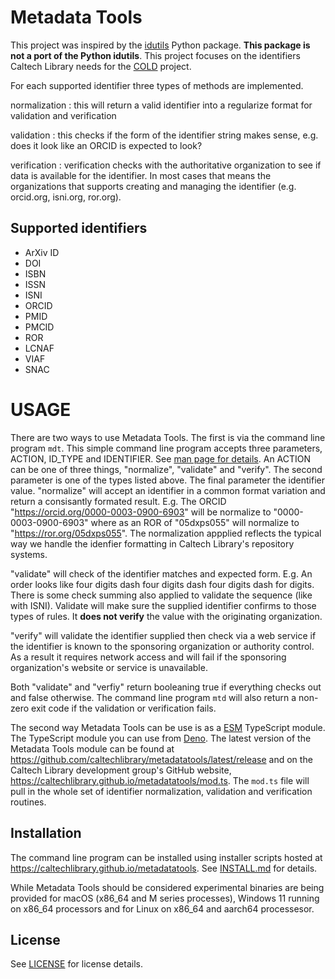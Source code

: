 
# Metadata Tools

This project was inspired by the [idutils](https://idutils.readthedocs.io/en/latest/) Python package.  **This package is not a port of the Python idutils**. This project focuses on the identifiers Caltech Library needs for the [COLD](https://github.com/caltechlibrary/cold) project.

For each supported identifier three types of methods are implemented.

normalization
: this will return a valid identifier into a regularize format for validation and verification

validation
: this checks if the form of the identifier string makes sense, e.g. does it look like an ORCID is expected to look?

verification
: verification checks with the authoritative organization to see if data is available for the identifier. In most cases that means the organizations that supports creating and managing the identifier (e.g. orcid.org, isni.org, ror.org).

## Supported identifiers

- ArXiv ID
- DOI
- ISBN
- ISSN
- ISNI
- ORCID
- PMID
- PMCID
- ROR
- LCNAF
- VIAF
- SNAC

# USAGE

There are two ways to use Metadata Tools. The first is via the command line program `mdt`. This simple command line program accepts three parameters, ACTION, ID_TYPE and IDENTIFIER. See [man page for details](mdt.1.md). An ACTION can be one of three things, "normalize", "validate" and "verify". The second parameter is one of the types listed above. The final parameter the identifier value. "normalize" will accept an identifier in a common format variation and return a consisantly formated result. E.g. The ORCID "https://orcid.org/0000-0003-0900-6903" will be normalize to "0000-0003-0900-6903" where as an ROR of "05dxps055" will normalize to "https://ror.org/05dxps055". The normalization appplied reflects the typical way we handle the idenfier formatting in Caltech Library's repository systems.

"validate" will check of the identifier matches and expected form. E.g. An order looks like four digits dash four digits dash four digits dash for digits. There is some check summing also applied to validate the sequence (like with ISNI).  Validate will make sure the supplied identifier confirms to those types of rules. It **does not verify** the value with the originating organization.

"verify" will validate the identifier supplied then check via a web service if the identifier is known to the sponsoring organization or authority control. As a result it requires network access and will fail if the sponsoring organization's website or service is unavailable.

Both "validate" and "verfiy" return booleaning true if everything checks out and false otherwise. The command line program `mtd` will also return a non-zero exit code if the validation or verification fails.

The second way Metadata Tools can be use is as a [ESM](https://en.wikipedia.org/wiki/ECMAScript#6th_Edition_%E2%80%93_ECMAScript_2015 "ECMAScript Module") TypeScript module.  The TypeScript module you can use from [Deno](https://deno.com).  The latest version of the Metadata Tools module can be found at <https://github.com/caltechlibrary/metadatatools/latest/release> and on the Caltech Library development group's GitHub website, <https://caltechlibrary.github.io/metadatatools/mod.ts>. The `mod.ts` file will pull in the whole set of identifier normalization, validation and verification routines.

## Installation

The command line program can be installed using installer scripts hosted at <https://caltechlibrary.github.io/metadatatools>. See [INSTALL.md](INSTALL.md) for details.

While Metadata Tools should be considered experimental binaries are being provided for macOS (x86_64 and M series processes), Windows 11 running on x86_64 processors and for Linux on x86_64 and aarch64 processesor.

## License

See [LICENSE](./LICENSE) for license details.



